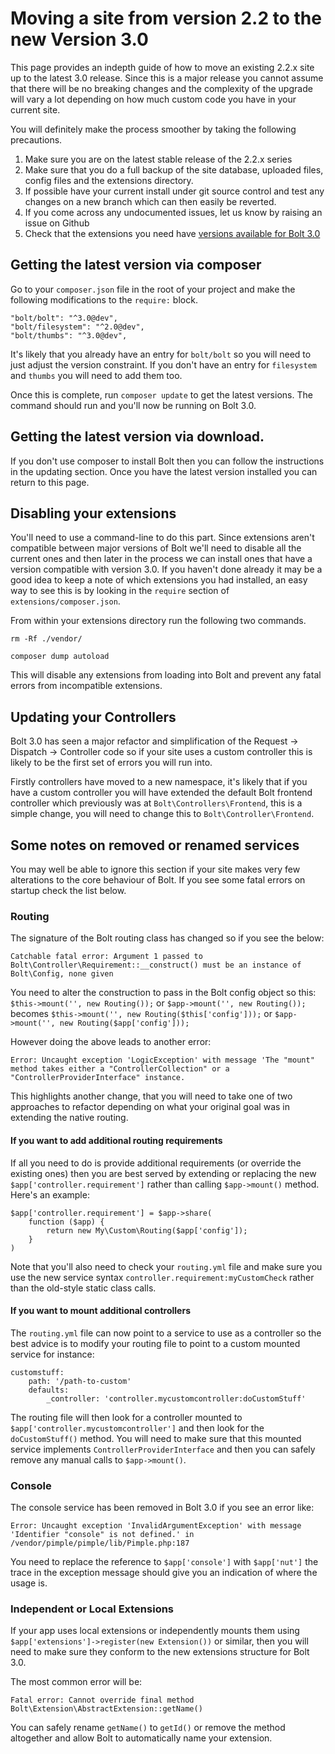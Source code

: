 # Moving a site from version 2.2 to the new Version 3.0

This page provides an indepth guide of how to move an existing 2.2.x site up to the latest 3.0 release. Since this
is a major release you cannot assume that there will be no breaking changes and the complexity of the upgrade will
vary a lot depending on how much custom code you have in your current site.

You will definitely make the process smoother by taking the following precautions.

1. Make sure you are on the latest stable release of the 2.2.x series
2. Make sure that you do a full backup of the site database, uploaded files, config files and the extensions directory.
3. If possible have your current install under git source control and test any changes on a new branch which can then 
easily be reverted.
4. If you come across any undocumented issues, let us know by raising an issue on Github
5. Check that the extensions you need have [versions available for Bolt 3.0][1]

## Getting the latest version via composer

Go to your `composer.json` file in the root of your project and make the following modifications to the `require:` block.

```
"bolt/bolt": "^3.0@dev",
"bolt/filesystem": "^2.0@dev",
"bolt/thumbs": "^3.0@dev",
```

It's likely that you already have an entry for `bolt/bolt` so you will need to just adjust the version constraint.
If you don't have an entry for `filesystem` and `thumbs` you will need to add them too.

Once this is complete, run `composer update` to get the latest versions. The command should run and you'll now be running
on Bolt 3.0.

## Getting the latest version via download.

If you don't use composer to install Bolt then you can follow the instructions in the updating section. Once you have
the latest version installed you can return to this page.

## Disabling your extensions

You'll need to use a command-line to do this part. Since extensions aren't compatible between major versions of Bolt
we'll need to disable all the current ones and then later in the process we can install ones that have a version
compatible with version 3.0. If you haven't done already it may be a good idea to keep a note of which extensions
you had installed, an easy way to see this is by looking in the `require` section of `extensions/composer.json`.

From within your extensions directory run the following two commands.

`rm -Rf ./vendor/`

`composer dump autoload`

This will disable any extensions from loading into Bolt and prevent any fatal errors from incompatible extensions.

## Updating your Controllers

Bolt 3.0 has seen a major refactor and simplification of the Request -> Dispatch -> Controller code so if your site
uses a custom controller this is likely to be the first set of errors you will run into.

Firstly controllers have moved to a new namespace, it's likely that if you have a custom controller you will have
extended the default Bolt frontend controller which previously was at `Bolt\Controllers\Frontend`, this is a simple
change, you will need to change this to `Bolt\Controller\Frontend`.

## Some notes on removed or renamed services

You may well be able to ignore this section if your site makes very few alterations to the core behaviour of Bolt.
If you see some fatal errors on startup check the list below.

### Routing
The signature of the Bolt routing class has changed so if you see the below:

```
Catchable fatal error: Argument 1 passed to Bolt\Controller\Requirement::__construct() must be an instance of Bolt\Config, none given
```

You need to alter the construction to pass in the Bolt config object so this:
`$this->mount('', new Routing());` or `$app->mount('', new Routing());`
becomes
`$this->mount('', new Routing($this['config']));` or `$app->mount('', new Routing($app['config']));`

However doing the above leads to another error:

```
Error: Uncaught exception 'LogicException' with message 'The "mount" method takes either a "ControllerCollection" or a "ControllerProviderInterface" instance.
```

This highlights another change, that you will need to take one of two approaches to refactor depending on what your original goal was
in extending the native routing.

#### If you want to add additional routing requirements

If all you need to do is provide additional requirements (or override the existing ones) then you are best served by extending 
or replacing the new `$app['controller.requirement']` rather than calling `$app->mount()` method. Here's an example:

```
$app['controller.requirement'] = $app->share(
    function ($app) {
        return new My\Custom\Routing($app['config']);
    }
)
```

Note that you'll also need to check your `routing.yml` file and make sure you use the new service syntax `controller.requirement:myCustomCheck`
rather than the old-style static class calls.

#### If you want to mount additional controllers

The `routing.yml` file can now point to a service to use as a controller so the best advice is to modify your routing file to
point to a custom mounted service for instance: 

```
customstuff:
    path: '/path-to-custom'
    defaults:
        _controller: 'controller.mycustomcontroller:doCustomStuff'
```

The routing file will then look for a controller mounted to `$app['controller.mycustomcontroller']` and then look for the 
`doCustomStuff()` method. You will need to make sure that this mounted service implements `ControllerProviderInterface`
and then you can safely remove any manual calls to `$app->mount()`.


### Console
The console service has been removed in Bolt 3.0 if you see an error like:

```
Error: Uncaught exception 'InvalidArgumentException' with message 'Identifier "console" is not defined.' in /vendor/pimple/pimple/lib/Pimple.php:187
```

You need to replace the reference to `$app['console']` with `$app['nut']` the trace in the exception message should give
you an indication of where the usage is.

### Independent or Local Extensions

If your app uses local extensions or independently mounts them using `$app['extensions']->register(new Extension())` or similar,
then you will need to make sure they conform to the new extensions structure for Bolt 3.0.

The most common error will be:

`Fatal error: Cannot override final method Bolt\Extension\AbstractExtension::getName()`

You can safely rename `getName()` to `getId()` or remove the method altogether and allow Bolt to automatically name your extension.






[1]: http://extensions.bolt.cm/bolt3-ready